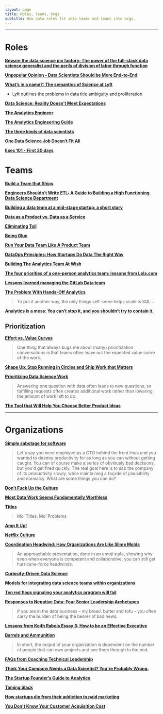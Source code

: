 ```yaml
---
layout: page
title: Roles, Teams, Orgs
subtitle: How data roles fit into teams and teams into orgs.
---
```


---

# Roles

[**Beware the data science pin factory: The power of the full-stack data science generalist and the perils of division of labor through function**](https://multithreaded.stitchfix.com/blog/2019/03/11/FullStackDS-Generalists/)

[**Unpopular Opinion - Data Scientists Should be More End-to-End**](https://eugeneyan.com/writing/end-to-end-data-science/)

[**What’s in a name?: The semantics of Science at Lyft**](https://eng.lyft.com/whats-in-a-name-ce42f419d16c)

-  Lyft outlines the problems in data title ambiguity and proliferation.

[**Data Science: Reality Doesn't Meet Expectations**](https://dfrieds.com/articles/data-science-reality-vs-expectations.html)

[**The Analytics Engineer**](https://www.locallyoptimistic.com/post/analytics-engineer/)

[**The Analytics Engineering Guide**](https://www.getdbt.com/analytics-engineering)

[**The three kinds of data scientists**](http://www.residentmar.io/2018/10/18/roles-in-data-science.html)

[**One Data Science Job Doesn’t Fit All**](https://www.linkedin.com/pulse/one-data-science-job-doesnt-fit-all-elena-grewal/)

[**Exec 101 - First 30 days**](https://sriramk.com/exec-101-first-thirty-days)

# Teams

[**Build a Team that Ships**](https://nav.al/build-a-team-that-ships)

[**Engineers Shouldn’t Write ETL: A Guide to Building a High Functioning Data Science Department**](https://multithreaded.stitchfix.com/blog/2016/03/16/engineers-shouldnt-write-etl/)

[**Building a data team at a mid-stage startup: a short story**](https://erikbern.com/2021/07/07/the-data-team-a-short-story.html)

[**Data as a Product vs. Data as a Service**](https://medium.com/@itunpredictable/data-as-a-product-vs-data-as-a-service-d9f7e622dc55)

[**Eliminating Toil**](https://landing.google.com/sre/sre-book/chapters/eliminating-toil/)

[**Being Glue**](https://noidea.dog/glue)

[**Run Your Data Team Like A Product Team**](https://locallyoptimistic.com/post/run-your-data-team-like-a-product-team/)

[**DataOps Principles: How Startups Do Data The Right Way**](https://retina.ai/blog/dataops-principles/)

[**Building The Analytics Team At Wish**](https://medium.com/wish-engineering/scaling-analytics-at-wish-619eacb97d16)

[**The four priorities of a one-person analytics team: lessons from Lola.com**](https://blog.getdbt.com/the-four-priorities-of-an-analytics-team-of-one-lessons-from-lola-com/)

[**Lessons learned managing the GitLab Data team**](https://about.gitlab.com/blog/2020/02/10/lessons-learned-as-data-team-manager/)

[**The Problem With Hands-Off Analytics**](https://mode.com/blog/problem-with-hands-off-analytics)

> To put it another way, the only things self-serve helps scale is SQL...

[**Analytics is a mess: You can’t stop it, and you shouldn’t try to contain it.**](https://benn.substack.com/p/analytics-is-a-mess?utm_source=url)

## Prioritization

[**Effort vs. Value Curves**](https://cutlefish.substack.com/p/tbm-220-effort-vs-value-curves)

> One thing that always bugs me about (many) prioritization conversations is that teams often leave out the expected value curve of the work.

[**Shape Up: Stop Running in Circles and Ship Work that Matters**](https://basecamp.com/shapeup)

[**Prioritizing Data Science Work**](https://towardsdatascience.com/prioritizing-data-science-work-936b3765fd45)

> Answering one question with data often leads to new questions, so fulfilling requests often creates additional work rather than lowering the amount of work left to do.

[**The Tool that Will Help You Choose Better Product Ideas**](https://itamargilad.com/the-tool-that-will-help-you-choose-better-product-ideas/)

---

# Organizations

[**Simple sabotage for software**](https://erikbern.com/2023/12/13/simple-sabotage-for-software)

> Let's say you were employed as a CTO behind the front lines and you wanted to destroy productivity for as long as you can without getting caught. You can of course make a series of obviously bad decisions, but you'd get fired quickly. The real goal here is to sap the company of its productivity slowly, while maintaining a façade of plausibility and normalcy. What are some things you can do?

[**Don’t Fuck Up the Culture**](https://medium.com/@bchesky/dont-fuck-up-the-culture-597cde9ee9d4)

[**Most Data Work Seems Fundamentally Worthless**](https://ludic.mataroa.blog/blog/most-data-work-seems-fundamentally-worthless/)

[**Titles**](https://medium.com/@gokulrajaram/the-one-thing-ceos-should-delay-as-long-as-possible-ea28347714b0)

> Mo’ Titles, Mo’ Problems

[**Amp It Up!**](https://www.linkedin.com/pulse/amp-up-frank-slootman/)

[**Netflix Culture**](https://jobs.netflix.com/culture)

[**Coordination Headwind: How Organizations Are Like Slime Molds**](https://komoroske.com/slime-mold/)

> An approachable presentation, done in an emoji style, showing why even when everyone is competent and collaborative, you can still get hurricane-force headwinds.

[**Curiosity-Driven Data Science**](https://hbr.org/2018/11/curiosity-driven-data-science)

[**Models for integrating data science teams within organizations**](https://medium.com/swlh/models-for-integrating-data-science-teams-within-organizations-7c5afa032ebd)

[**Ten red flags signaling your analytics program will fail**](https://www.mckinsey.com/business-functions/mckinsey-analytics/our-insights/ten-red-flags-signaling-your-analytics-program-will-fail)

[**Responses to Negative Data: Four Senior Leadership Archetypes**](https://www.kaushik.net/avinash/leadership-archetypes-responses-to-negative-data/)

> If you are in the data business – my bread, butter and tofu – you often carry the burden of being the bearer of bad news.

[**Lessons from Keith Rabois Essay 3: How to be an Effective Executive**](https://delian.io/lessons-3)

[**Barrels and Ammunition**](https://www.conordewey.com/blog/barrels-and-ammunition/)

> In short, the output of your organization is dependent on the number of people that can own projects and see them through to the end.

[**FAQs from Coaching Technical Leadership**](https://kellanem.com/notes/faqs-from-coaching)

[**Think Your Company Needs a Data Scientist? You're Probably Wrong.**](https://www.entrepreneur.com/article/310505)

[**The Startup Founder’s Guide to Analytics**](https://thinkgrowth.org/the-startup-founders-guide-to-analytics-1d2176f20ac1)

[**Taming Slack**](https://highgrowthengineering.substack.com/p/taming-slack-)

[**How startups die from their addiction to paid marketing**](https://andrewchen.co/paid-marketing-addiction/)

[**You Don't Know Your Customer Acquisition Cost**](https://blog.usejournal.com/you-dont-know-your-customer-acquisition-cost-f7bf820f9d4a)
